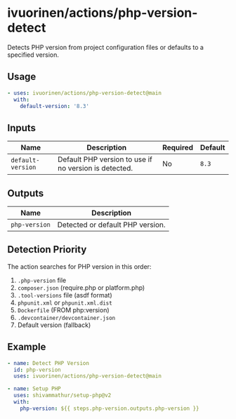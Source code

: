 # ivuorinen/actions/php-version-detect

Detects PHP version from project configuration files or defaults to a specified version.

## Usage

```yaml
- uses: ivuorinen/actions/php-version-detect@main
  with:
    default-version: '8.3'
```

## Inputs

| Name | Description | Required | Default |
|------|-------------|----------|---------|
| `default-version` | Default PHP version to use if no version is detected. | No | `8.3` |

## Outputs

| Name | Description |
|------|-------------|
| `php-version` | Detected or default PHP version. |

## Detection Priority

The action searches for PHP version in this order:

1. `.php-version` file
2. `composer.json` (require.php or platform.php)
3. `.tool-versions` file (asdf format)
4. `phpunit.xml` or `phpunit.xml.dist`
5. `Dockerfile` (FROM php:version)
6. `.devcontainer/devcontainer.json`
7. Default version (fallback)

## Example

```yaml
- name: Detect PHP Version
  id: php-version
  uses: ivuorinen/actions/php-version-detect@main

- name: Setup PHP
  uses: shivammathur/setup-php@v2
  with:
    php-version: ${{ steps.php-version.outputs.php-version }}
```
